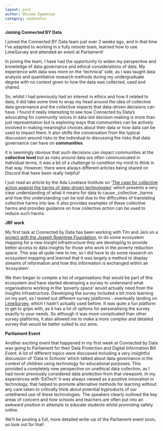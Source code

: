 ```yaml
---
layout: post
author: Obioma Egemonye
category: weeknotes
---
```


**Joining Connected BY Data**

I joined the Connected BY Data team just over 2 weeks ago, and in that time I’ve adapted to working in a fully remote team, learned how to use LimeSurvey and attended an event at Parliament!

In joining the team, I have had the opportunity to widen my perspective and knowledge of data governance and ethical considerations of data. My experience with data was more on the ‘technical’ side, as I was taught data analysis and quantitative research methods during my undergraduate degree with no context given to how the data was collected, used and shared. 

So, whilst I had previously had an interest in ethics and how it related to data, it did take some time to wrap my head around the idea of collective data governance and the collective impacts that data-driven decisions can have. I found it really interesting to see how Connected by Data’s advocating for community voices in data-led decision-making is more than just representation but is exploring ways that communities can be actively involved in making meaningful choices about their data or how data can be used to impact them. It also shifts the conversation from the typical discussion around risks to the individual to discussing the risks that data governance can have on **communities**. 

It is seemingly obvious that such decisions can impact communities at the **collective level** but as risks around data are often communicated in individual terms, it was a bit of a challenge to condition my mind to think in that way. However, there were always different articles being shared on Discord that have been really helpful! 

I just read an article by the Ada Lovelace Institute on ‘[The case for collective action against the harms of data-driven technologies](https://www.adalovelaceinstitute.org/blog/collective-action-harms/)’ which presents a very clear understanding of what it means for data to cause _collective _harms and how this understanding can be lost due to the difficulties of translating collective harms into law. It also provides examples of these collective harms and provides guidance on how collective _action_ can be used to reduce such harms.

**JRF work**

My first task at Connected by Data has been working with Tim and Jeni on a[ project with the Joseph Rowntree Foundation](https://connectedbydata.org/projects/2022-jrf-ecosystem), to do some ecosystem mapping for a new insight infrastructure they are developing to provide better access to data insights for those who work in the poverty reduction space. This was all quite new to me, so I did have to do some research on ecosystem mapping and learned that it was largely a method to display streams of information and how this information is exchanged within an ‘ecosystem’. 

We then began to compile a list of organisations that would be part of this ecosystem and have started developing a survey to understand what organisations working in the ‘poverty space’ would actually need from the insights infrastructure. Developing the survey included a bit more learning on my part, as I tested out different survey platforms - eventually landing on[ LimeSurvey](https://www.limesurvey.com/), which I hadn’t actually used before. It was quite a fun platform to get to grips with, as it has a lot of options for personalising the survey exactly to your needs. So although it was more complicated than other survey platforms, it also allowed me to make a more complex and detailed survey that would be better suited to our aims.

**Parliament Event**

Another exciting event that happened in my first week at Connected by Data was going to Parliament for their Data Protection and Digital Information Bill Event. A lot of different topics were discussed including a very insightful discussion of ‘Data in Schools’ which talked about data governance in the context of children using technology for educational purposes. This provided a completely new perspective on unethical data collection, as I had never previously considered data protection from that viewpoint. In my experiences with ‘EdTech’ it was always viewed as a positive innovation in technology, that helped to promote alternative methods for learning without any care taken to critically think about potential byproducts of our untethered use of these technologies. The speakers clearly outlined the key areas of concern and how schools and teachers are often put into an awkward position in attempts to educate students whilst promoting safety online.

We’ll be posting a full, more detailed write-up of the Parliament event soon, so look out for that!
